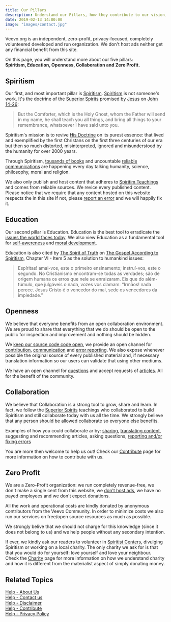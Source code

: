 ```yaml
---
title: Our Pillars
description: Understand our Pillars, how they contribute to our vision, how they orient and prepare us to the future.
date: 2019-02-13 14:00:00
image: "images/contact.jpg"
---
```


Veevo.org is an independent, zero-profit, privacy-focused, completely volunteered developed and run organization.
We don't host ads neither get any financial benefit from this site. 

On this page, you will understand more about our five pillars:  
**Spiritism, Education, Openness, Collaboration and Zero Profit.**

## Spiritism
Our first, and most important pillar is [Spiritism](/spiritism). [Spiritism](/spiritism) is not someone's work.
It's the doctrine of the [Superior Spirits](/about/superior-spirits) promised by [Jesus](/about/jesus) on [John 14-26](/gospel/john/14-26): 

> But the Comforter, which is the Holy Ghost, whom the Father will send in my name, he shall 
teach you all things, and bring all things to your remembrance, whatsoever I have said unto you.

Spiritism's mission is to revive [His Doctrine](/gospel) on its purest essence: 
that lived and exemplified by the first Christans on the first three centuries of our 
era but then so much distorted, misinterpreted, ignored and misunderstood by the humanity for over 2000 years.

Through Spiritism, [tousands of books](/books) and uncountable [reliable communications](/spiritism/mediumship/communication) are 
happening every day talking humanity, science, philosophy, moral and religion.

We also only publish and host content that adheres to [Spiritim Teachings](/spiritism/teachings) and comes from reliable sources. We revice every published content. Please notice that we require that any content hosted on this website respects the in this site If not, please [report an error](/contribute/report-error) and we will happily fix it.

## Education
Our second pillar is Education. Education is the best tool to erradicate the [issues the world faces today](/vices). We also view Education as a 
fundamental tool for [self-awereness](/about/self-awereness) and [moral development](/divine-laws).

Education is also cited by [The Spirit of Truth](/about/spirit-of-truth) on 
[The Gospel According to Spiritism](/books/gospel-according-spiritism/5-5), 
Chapter VI - Item 5 as the solution to humankind issues:

> Espíritas! amai-vos, este o primeiro ensinamento; instruí-vos, este o segundo. 
> No Cristianismo encontram-se todas as verdades; são de origem humana os erros que nele se enraizaram. 
> Eis que do além-túmulo, que julgáveis o nada, vozes vos clamam: “Irmãos! nada perece. 
> Jesus Cristo é o vencedor do mal, sede os vencedores da impiedade.”

## Openness
We believe that everyone benefits from an open collaboration environment. 
We are proud to share that everything that we do should be open to the public for inspection
and improvement and nothing should be hidden. 

We [keep our source code code open](https://github.com/veevo),
we provide an open channel for [contribution](/contribute), [communication](/help/contact-us) 
and [error reporting](/contribute/report-error). 
We also expose whenever possible the original source of every published material and, 
if necessary translation information so our users can validate that using other mediums.

We have an open channel for [questions](/help/contact-us) and accept 
requests of [articles](/articles). All for the benefit of the community.

## Collaboration
We believe that Collaboration is a strong tool to grow, share and learn.
In fact, we follow the [Superior Spirits](/about/superior-spirits) teachings who collaborated to build 
Spiritism and still collaborate today with us all the time. 
We strongly believe that any person should be allowed collaborate so everyone else benefits. 

Examples of how you could collaborate ar by: [sharing](/contribute/share), [translating content](/contribute/translate),
suggesting and recommending articles, asking questions, [reporting and/or fixing errors](/contribute/submit-a-fix)

You are more then welcome to help us out! 
Check our [Contribute](/contribute) page for more information on how to contribute with us.

## Zero Profit
We are a Zero-Profit organization: we run completely revenue-free, 
we don't make a single cent from this website,
we [don't host ads](../privacy), we have no payed employees and we don't expect donations.

All the work and operational costs are kindly donated by anonymous contributors from the Veevo Community.
In order to minimize costs we also run our services on free/open source resources as much as possible.

We strongly belive that we should not charge for this knowledge (since it does not belong to us) and we
help people without any secondary intention.

If ever, we kindly ask our readers to volunteer in [Spiritist Centers](/spiritism/centers),
divulging Spiritism or working on a local charity. The only charity we ask for is that that you would do for yourself:
love yourself and love your neighbour. Check the [Charity](/virtues/charity) page for more 
information on how we understand charity and how it is different from the materialist aspect of simply donating money.

## Related Topics
[Help - About Us](/help/about-us)  
[Help - Contact us](/help/contact-us)  
[Help - Disclaimer](/help/disclaimer)  
[Help - Contribute](/contribute)  
[Help - Privacy Policy](../privacy)


